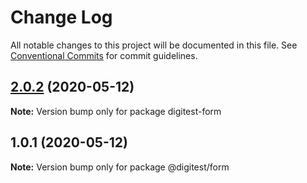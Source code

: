 # Change Log

All notable changes to this project will be documented in this file.
See [Conventional Commits](https://conventionalcommits.org) for commit guidelines.

## [2.0.2](https://github.com/thiagouxd/lerna-repo/compare/v2.0.1...v2.0.2) (2020-05-12)

**Note:** Version bump only for package digitest-form





## 1.0.1 (2020-05-12)

**Note:** Version bump only for package @digitest/form
